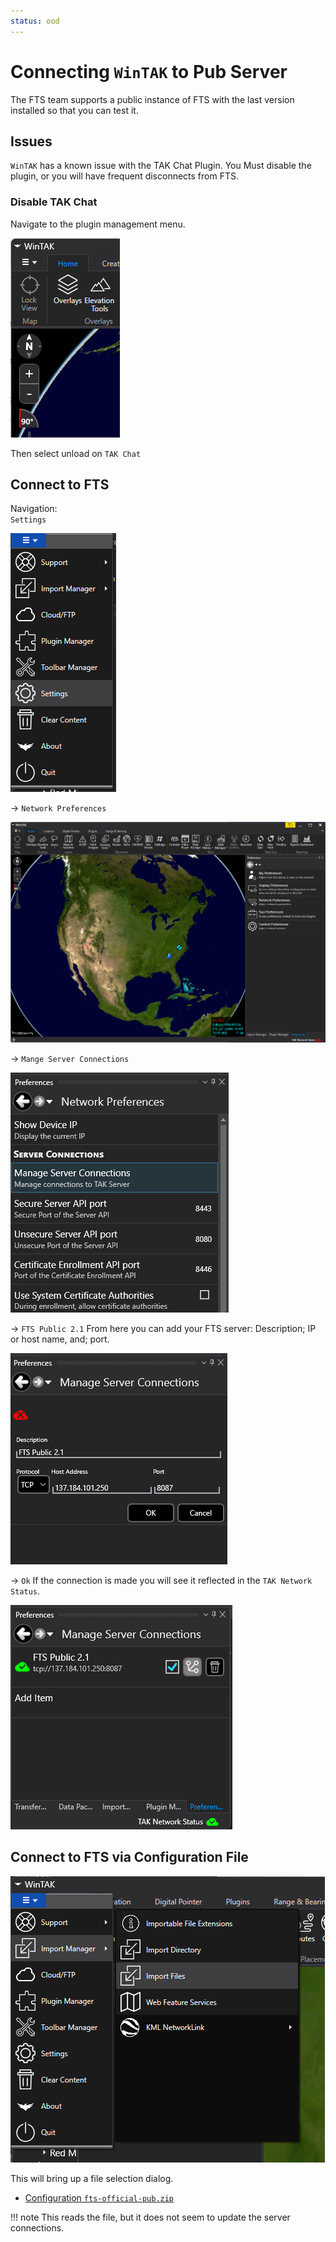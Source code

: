 ```yaml
---
status: ood
---
```


# Connecting `WinTAK` to Pub Server
The FTS team supports a public instance of FTS with the last version installed so that you can test it.


## Issues

`WinTAK` has a known issue with the TAK Chat Plugin.
You Must disable the plugin,
or you will have frequent disconnects from FTS.

### Disable TAK Chat
Navigate to the plugin management menu.

![`WinTAK` Plugin Manager](images/wintak_menu_main.png)

Then select unload on `TAK Chat`

## Connect to FTS

Navigation:  
`Settings`

![`WinTAK` Menu Main Select Settings](images/wintak_menu_main_select_settings.png)

&rarr; `Network Preferences` 

![`WinTAK` Dialog Main Settings](images/wintak_dialog_main_settings.png)

&rarr; `Mange Server Connections`

![`WinTAK` Dialog Network Prefs](images/wintak_dialog_network_prefs.png)

&rarr; `FTS Public 2.1`
From here you can add your FTS server: 
Description; IP or host name, and; port.

![`WinTAK` Dialog Server Connect](images/wintak_dialog_server_connect.png)

&rarr; `Ok` If the connection is made you will see it reflected in the `TAK Network Status`.

![`WinTAK` Dialog Server Connected](images/wintak_dialog_server_connected.png)

## Connect to FTS via Configuration File

![`WinTAK` Menu Main Import](images/wintak_menu_main_import.png)

This will bring up a file selection dialog. 

* [Configuration `fts-official-pub.zip`](../assets/fts-official-pub.zip) 

!!! note
    This reads the file, but it does not seem to update the server connections.

